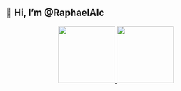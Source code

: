 ## 👋 Hi, I’m @RaphaelAlc

<div align="center">
  <a href="https://github.com/RaphaelAlc">
  <img height="130em" src="https://github-readme-stats.vercel.app/api?username=RaphaelAlc&show_icons=true&theme=tokyonight&include_all_commits=false&count_private=true"/>
  <img height="130em" src="https://github-readme-stats.vercel.app/api/top-langs/?username=RaphaelAlc&layout=compact&langs_count=7&theme=tokyonight"/>
</div>

<!---
RaphaelAlc/RaphaelAlc is a ✨ special ✨ repository because its `README.md` (this file) appears on your GitHub profile.
You can click the Preview link to take a look at your changes.
--->
